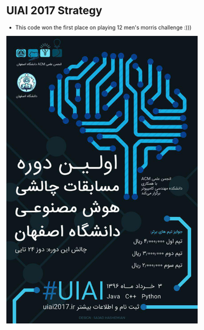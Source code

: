 # UIAI 2017 Strategy

- This code won the first place on playing 12 men's morris challenge :)))

![](https://github.com/mdsinalpha/UIAI2017_Strategy/blob/master/poster.jpg)


